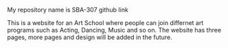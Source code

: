 My repository name is SBA-307
github link

This is a website for an Art School where people can join differnet art programs such as Acting, Dancing, Music and so on. The website has three pages, more pages and design will be added in the future.
